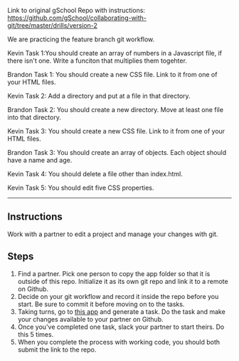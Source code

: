 Link to original gSchool Repo with instructions:
https://github.com/gSchool/collaborating-with-git/tree/master/drills/version-2

We are practicing the feature branch git workflow.

Kevin Task 1:You should create an array of numbers in a Javascript file, if there isn't one. Write a funciton that multiplies them togehter.

Brandon Task 1: You should create a new CSS file. Link to it from one of your HTML files.

Kevin Task 2: Add a directory and put at a file in that directory.

Brandon Task 2: You should create a new directory. Move at least one file into that directory.

Kevin Task 3: You should create a new CSS file. Link to it from one of your HTML files.

Brandon Task 3: You should create an array of objects. Each object should have a name and age.

Kevin Task 4: You should delete a file other than index.html.

Kevin Task 5: You should edit five CSS properties.

---

## Instructions

Work with a partner to edit a project and manage your changes with git.

## Steps

1.  Find a partner. Pick one person to copy the app folder so that it is outside of this repo. Initialize it as its own git repo and link it to a remote on Github.
2.  Decide on your git workflow and record it inside the repo before you start. Be sure to commit it before moving on to the tasks.
3.  Taking turns, go to [this app](https://random-task-generator.firebaseapp.com) and generate a task. Do the task and make your changes available to your partner on Github.
4.  Once you've completed one task, slack your partner to start theirs. Do this 5 times.
5.  When you complete the process with working code, you should both submit the link to the repo.
